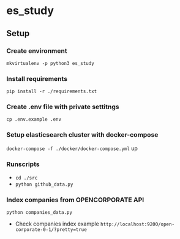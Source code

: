 # es_study

## Setup

### Create environment
`mkvirtualenv -p python3 es_study`
### Install requirements
`pip install -r ./requirements.txt`
### Create .env file with private settitngs
`cp .env.example .env`
### Setup elasticsearch cluster with docker-compose
`docker-compose -f ./docker/docker-compose.yml` up
### Runscripts
* `cd ./src`
* `python github_data.py`
### Index companies from OPENCORPORATE API
`python companies_data.py`
* Check companies index example
`http://localhost:9200/open-corporate-0-1/?pretty=true`